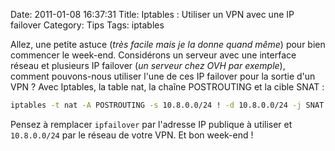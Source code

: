 Date: 2011-01-08 16:37:31
Title: Iptables : Utiliser un VPN avec une IP failover
Category: Tips
Tags: iptables

Allez, une petite astuce (_très facile mais je la donne quand même_) pour bien commencer le week-end. Considérons un serveur avec une interface réseau et plusieurs IP failover (_un serveur chez OVH par exemple_), comment pouvons-nous utiliser l'une de ces IP failover pour la sortie d'un VPN ? Avec Iptables, la table nat, la chaîne POSTROUTING et la cible SNAT :

``` bash
iptables -t nat -A POSTROUTING -s 10.8.0.0/24 ! -d 10.8.0.0/24 -j SNAT --to-source ipfailover
```

Pensez à remplacer `ipfailover` par l'adresse IP publique à utiliser et `10.8.0.0/24` par le réseau de votre VPN. Et bon week-end !
